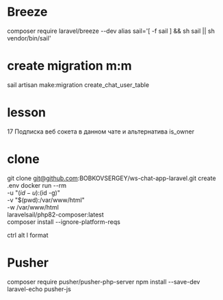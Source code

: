 # Breeze
composer require laravel/breeze --dev
alias sail='[ -f sail ] && sh sail || sh vendor/bin/sail'

# create migration m:m
sail artisan make:migration create_chat_user_table
# lesson 
17 Подписка веб сокета в данном чате и альтернатива is_owner

# clone
git clone git@github.com:BOBKOVSERGEY/ws-chat-app-laravel.git
create .env
docker run --rm \
-u "$(id -u):$(id -g)" \
-v "$(pwd):/var/www/html" \
-w /var/www/html \
laravelsail/php82-composer:latest \
composer install --ignore-platform-reqs


ctrl alt l format 

# Pusher
composer require pusher/pusher-php-server
npm install --save-dev laravel-echo pusher-js
